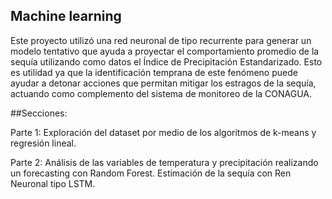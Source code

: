 ## Machine learning

Este proyecto utilizó una red neuronal de tipo recurrente para generar un modelo tentativo que ayuda a proyectar el comportamiento promedio de la sequía utilizando como datos el Índice de Precipitación Estandarizado. Esto es utilidad ya que la identificación temprana de este fenómeno puede ayudar a detonar acciones que permitan mitigar los estragos de la sequía, actuando como complemento del sistema de monitoreo de la CONAGUA.

##Secciones:

Parte 1: Exploración del dataset por medio de los algoritmos de k-means y regresión lineal.

Parte 2: Análisis de las variables de temperatura y precipitación realizando un forecasting con Random Forest. Estimación de la sequía con Ren Neuronal tipo LSTM.
